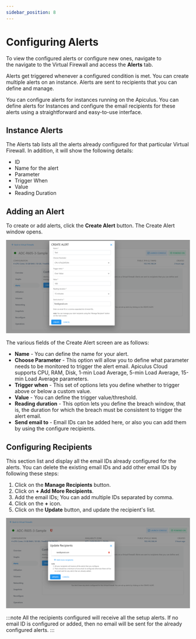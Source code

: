 ```yaml
---
sidebar_position: 8
---
```

# Configuring Alerts

To view the configured alerts or configure new ones, navigate to the navigate to the Virtual Firewall and access the **Alerts** tab.

Alerts get triggered whenever a configured condition is met. You can create multiple alerts on an instance. Alerts are sent to recipients that you can define and manage.

You can configure alerts for instances running on the Apiculus. You can define alerts for Instances and configure the email recipients for these alerts using a straightforward and easy-to-use interface.

## Instance Alerts[​](http://localhost:3000/docs/Subscribers/Compute/LinuxInstances/ConfiguringAlertsonLinuxInstances#instance-alerts "Direct link to Instance Alerts")

The Alerts tab lists all the alerts already configured for that particular Virtual Firewall. In addition, it will show the following details:

- ID
- Name for the alert
- Parameter
- Trigger When
- Value
- Reading Duration

## Adding an Alert

To create or add alerts, click the **Create Alert** button. The Create Alert window opens.

![Creating Alert](img/CreatingAlert.png)

The various fields of the Create Alert screen are as follows:
- **Name** - You can define the name for your alert.
- **Choose Parameter** - This option will allow you to define what parameter needs to be monitored to trigger the alert email. Apiculus Cloud supports CPU, RAM, Disk, 1-min Load Average, 5-min Load Average, 15-min Load Average parameters.
- **Trigger when** - This set of options lets you define whether to trigger above or below a custom value.
- **Value** - You can define the trigger value/threshold.
- **Reading duration** - This option lets you define the breach window, that is, the duration for which the breach must be consistent to trigger the alert email.
- **Send email to** - Email IDs can be added here, or also you can add them by using the configure recipients.

## Configuring Recipients

This section list and display all the email IDs already configured for the alerts. You can delete the existing email IDs and add other email IDs by following these steps:

1. Click on the **Manage Recipients** button.
2. Click on **+ Add More Recipients**.
3. Add the email IDs; You can add multiple IDs separated by comma.
4. Click on the **+** icon.
5. Click on the **Update** button, and update the recipient's list.

![Configuring Alerts on Virtual Firewall](img/UpdateAlertRecipients.png)

:::note
All the recipients configured will receive all the setup alerts. If no email ID is configured or added, then no email will be sent for the already configured alerts.
:::
